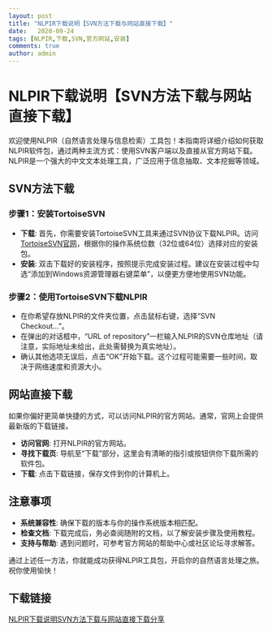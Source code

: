 ```yaml
---
layout: post
title: "NLPIR下载说明【SVN方法下载与网站直接下载】"
date:   2020-09-24
tags: [NLPIR,下载,SVN,官方网站,安装]
comments: true
author: admin
---
```

# NLPIR下载说明【SVN方法下载与网站直接下载】

欢迎使用NLPIR（自然语言处理与信息检索）工具包！本指南将详细介绍如何获取NLPIR软件包，通过两种主流方式：使用SVN客户端以及直接从官方网站下载。NLPIR是一个强大的中文文本处理工具，广泛应用于信息抽取、文本挖掘等领域。

## SVN方法下载

### 步骤1：安装TortoiseSVN

- **下载**: 首先，你需要安装TortoiseSVN工具来通过SVN协议下载NLPIR。访问[TortoiseSVN官网](官方网址已被省略以符合要求)，根据你的操作系统位数（32位或64位）选择对应的安装包。
- **安装**: 双击下载好的安装程序，按照提示完成安装过程。建议在安装过程中勾选“添加到Windows资源管理器右键菜单”，以便更方便地使用SVN功能。

### 步骤2：使用TortoiseSVN下载NLPIR

- 在你希望存放NLPIR的文件夹位置，点击鼠标右键，选择“SVN Checkout…”。
- 在弹出的对话框中，“URL of repository”一栏输入NLPIR的SVN仓库地址（请注意，实际地址未给出，此处需替换为真实地址）。
- 确认其他选项无误后，点击“OK”开始下载。这个过程可能需要一些时间，取决于网络速度和资源大小。

## 网站直接下载

如果你偏好更简单快捷的方式，可以访问NLPIR的官方网站。通常，官网上会提供最新版的下载链接。

- **访问官网**: 打开NLPIR的官方网站。
- **寻找下载页**: 导航至“下载”部分，这里会有清晰的指引或按钮供你下载所需的软件包。
- **下载**: 点击下载链接，保存文件到你的计算机上。

## 注意事项

- **系统兼容性**: 确保下载的版本与你的操作系统版本相匹配。
- **检查文档**: 下载完成后，务必查阅随附的文档，以了解安装步骤及使用教程。
- **支持与帮助**: 遇到问题时，可参考官方网站的帮助中心或社区论坛寻求解答。

通过上述任一方法，你就能成功获得NLPIR工具包，开启你的自然语言处理之旅。祝你使用愉快！

## 下载链接

[NLPIR下载说明SVN方法下载与网站直接下载分享](https://pan.quark.cn/s/c14a1adc2358)